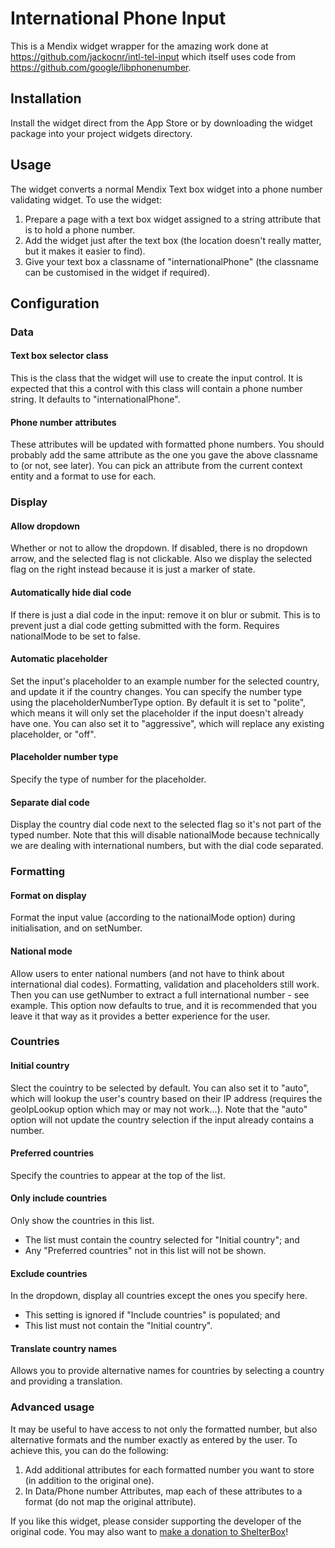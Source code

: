 # International Phone Input

This is a Mendix widget wrapper for the amazing work done at https://github.com/jackocnr/intl-tel-input which itself uses code from https://github.com/google/libphonenumber.

## Installation

Install the widget direct from the App Store or by downloading the widget package into your project widgets directory.

## Usage

The widget converts a normal Mendix Text box widget into a phone number validating widget. To use the widget:
  1. Prepare a page with a text box widget assigned to a string attribute that is to hold a phone number.
  2. Add the widget just after the text box (the location doesn't really matter, but it makes it easier to find).
  3. Give your text box a classname of "internationalPhone" (the classname can be customised in the widget if required).

## Configuration

### Data

#### Text box selector class
This is the class that the widget will use to create the input control. It is expected that this a control with this class will contain a phone number string. It defaults to "internationalPhone".

#### Phone number attributes
These attributes will be updated with formatted phone numbers. You should probably add the same attribute as the one you gave the above classname to (or not, see later). You can pick an attribute from the current context entity and a format to use for each.

### Display

#### Allow dropdown
Whether or not to allow the dropdown. If disabled, there is no dropdown arrow, and the selected flag is not clickable. Also we display the selected flag on the right instead because it is just a marker of state.
            
#### Automatically hide dial code
If there is just a dial code in the input: remove it on blur or submit. This is to prevent just a dial code getting submitted with the form. Requires nationalMode to be set to false.

#### Automatic placeholder
Set the input's placeholder to an example number for the selected country, and update it if the country changes. You can specify the number type using the placeholderNumberType option. By default it is set to "polite", which means it will only set the placeholder if the input doesn't already have one. You can also set it to "aggressive", which will replace any existing placeholder, or "off".

#### Placeholder number type
Specify the type of number for the placeholder.

#### Separate dial code
Display the country dial code next to the selected flag so it's not part of the typed number. Note that this will disable nationalMode because technically we are dealing with international numbers, but with the dial code separated.

### Formatting
#### Format on display
Format the input value (according to the nationalMode option) during initialisation, and on setNumber.

#### National mode
Allow users to enter national numbers (and not have to think about international dial codes). Formatting, validation and placeholders still work. Then you can use getNumber to extract a full international number - see example. This option now defaults to true, and it is recommended that you leave it that way as it provides a better experience for the user.

### Countries
#### Initial country
Slect the couintry to be selected by default. You can also set it to "auto", which will lookup the user's country based on their IP address (requires the geoIpLookup option which may or may not work...). Note that the "auto" option will not update the country selection if the input already contains a number.

#### Preferred countries
Specify the countries to appear at the top of the list.

#### Only include countries
Only show the countries in this list.
* The list must contain the country selected for "Initial country"; and
* Any "Preferred countries" not in this list will not be shown.

#### Exclude countries
In the dropdown, display all countries except the ones you specify here.
* This setting is ignored if "Include countries" is populated; and
* This list must not contain the "Initial country".
            
#### Translate country names
Allows you to provide alternative names for countries by selecting a country and providing a translation.

### Advanced usage

It may be useful to have access to not only the formatted number, but also alternative formats and the number exactly as entered by the user. To achieve this, you can do the following:
  1. Add additional attributes for each formatted number you want to store (in addition to the original one).
  2. In Data/Phone number Attributes, map each of these attributes to a format (do not map the original attribute).

If you like this widget, please consider supporting the developer of the original code. You may also want to [make a donation to ShelterBox](shelterbox.org)!
